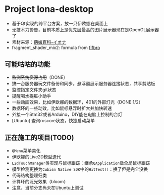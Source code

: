 # Project Iona-desktop

* 基于Qt实现的跨平台方案，放一只伊欧娜在桌面上
* 无技术力警告，目前本质上是优先层最高的~~图片展示器~~现在是OpenGL展示器了
* 素材来源：[萌娘百科-イオナ](https://zh.moegirl.org.cn/%E4%BC%8A%E6%AC%A7%E5%A8%9C)
* fragment_shader_mix2: formula from [fifbro](https://blog.csdn.net/qq_21950929/article/details/78989215)
## 可能咕咕的功能
* ~~监测系统资源占用~~（DONE）
* 搞一台服务器玩文件备份和同步，悬浮窗展示服务器连接状态，共享剪贴板
* 监控指定文件夹git状态
* 提醒喝水~~提肛~~小助手
* 一些动画效果，比如伊欧娜的数据环，401的外部灯光（DONE 1/2）
* 数据环的一些动效，比如鼠标悬浮时扩大并加快转速
* 外接一个Stm32或者Arduino，DIY能在电脑上控制的台灯
* [Ubuntu] 查询roscore状态，快捷启动菜单
## 正在施工的项目(TODO)
* `QMenu`菜单美化
* 伊欧娜的Live2D模型迭代
* `L2dTouchManager`类实现与鼠标跟踪：继承`QApplication`做全局鼠标跟踪
* 模型检测更换为`Cubism Native SDK`中的`HitTest()`：换了但是完全没换
* 代码结构整理归类
* 计算环的泛光效果（bloom）
* 注意，当前分支尚未在Ubuntu上测试

